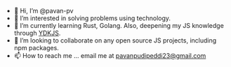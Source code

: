- 👋 Hi, I’m @pavan-pv
- 👀 I’m interested in solving problems using technology. 
- 🌱 I’m currently learning Rust, Golang. Also, deepening my JS knowledge through [YDKJS](https://github.com/getify/You-Dont-Know-JS).
- 💞️ I’m looking to collaborate on any open source JS projects, including npm packages.
- 📫 How to reach me ... email me at pavanpudipeddi23@gmail.com 

<!---
pavan-pv/pavan-pv is a ✨ special ✨ repository because its `README.md` (this file) appears on your GitHub profile.
You can click the Preview link to take a look at your changes.
--->
